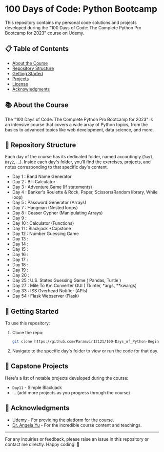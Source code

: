 # 100 Days of Code: Python Bootcamp

This repository contains my personal code solutions and projects developed during the "100 Days of Code: The Complete Python Pro Bootcamp for 2023" course on Udemy.

## 📋 Table of Contents

- [About the Course](#about-the-course)
- [Repository Structure](#repository-structure)
- [Getting Started](#getting-started)
- [Projects](#projects)
- [License](#license)
- [Acknowledgments](#acknowledgments)

## 📚 About the Course

The "100 Days of Code: The Complete Python Pro Bootcamp for 2023" is an intensive course that covers a wide array of Python topics, from the basics to advanced topics like web development, data science, and more.

## 📁 Repository Structure

Each day of the course has its dedicated folder, named accordingly (`Day1`, `Day2`, ...). Inside each day's folder, you'll find the exercises, projects, and notes corresponding to that specific day's content.
- Day 1 : Band Name Generator 
- Day 2 : Bill Calculator
- Day 3 : Adventure Game (If statements)
- Day 4 : Banker's Roulette & Rock, Paper, Scissors(Random library, While loop)
- Day 5 : Password Generator (Arrays)
- Day 7 : Hangman (Nested loops)
- Day 8 : Ceaser Cypher (Manipulating Arrays)
- Day 9 :
- Day 10 : Calculator (Functions)
- Day 11 : Blackjack *Capstone
- Day 12 : Number Guessing Game
- Day 13 :
- Day 14 :
- Day 15 :
- Day 16 :
- Day 17 :
- Day 18 :
- Day 19 :
- Day 20 :
- Day 25 : U.S. States Guessing Game ( Pandas, Turtle )
- Day 27 : Mile To Km Converter GUI ( Tkinter, *args, **kwargs)
- Day 33 : ISS Overhead Notifier (APIs)
- Day 54 : Flask Webserver (Flask)


## 🚀 Getting Started

To use this repository:

1. Clone the repo:

    ```bash
    git clone https://github.com/Paramvir12121/100-Days_of_Python-Beginner
    ```

2. Navigate to the specific day's folder to view or run the code for that day.

## 🎨 Capstone Projects

Here's a list of notable projects developed during the course:

- `Day11` - Simple Blackjack
- ... (add more projects as you progress through the course)


## 🙏 Acknowledgments

- [Udemy]([https://www.udemy.com/](https://www.udemy.com/course/100-days-of-code)) - For providing the platform for the course.
- [Dr. Angela Yu](https://www.udemy.com/course/100-days-of-code/#instructor-1) - For the incredible course content and teachings.

---

For any inquiries or feedback, please raise an issue in this repository or contact me directly. Happy coding! 🐍

